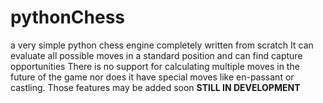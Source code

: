 # pythonChess
a very simple python chess engine completely written from scratch
It can evaluate all possible moves in a standard position and can find capture opportunities
There is no support for calculating multiple moves in the future of the game nor does it have special moves like en-passant or castling.
Those features may be added soon
**STILL IN DEVELOPMENT**

